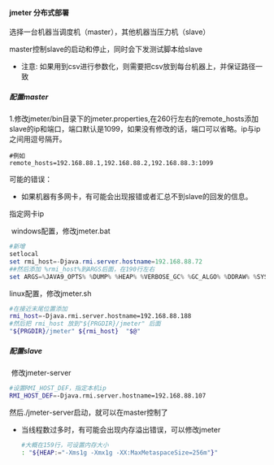 #### jmeter 分布式部署

选择一台机器当调度机（master），其他机器当压力机（slave）

master控制slave的启动和停止，同时会下发测试脚本给slave

- 注意: 如果用到csv进行参数化，则需要把csv放到每台机器上，并保证路径一致

##### 配置master

​	1.修改jmeter/bin目录下的jmeter.properties,在260行左右的remote_hosts添加slave的ip和端口，端口默认是1099，如果没有修改的话，端口可以省略。ip与ip之间用逗号隔开。

```properties
#例如
remote_hosts=192.168.88.1,192.168.88.2,192.168.88.3:1099
```

可能的错误：

- 如果机器有多网卡，有可能会出现报错或者汇总不到slave的回发的信息。

指定网卡ip

​	windows配置，修改jmeter.bat

```powershell
#新增
setlocal
set rmi_host=-Djava.rmi.server.hostname=192.168.88.72
##然后添加 %rmi_host%到ARGS后面，在190行左右
set ARGS=%JAVA9_OPTS% %DUMP% %HEAP% %VERBOSE_GC% %GC_ALGO% %DDRAW% %SYSTEM_PROPS% %JMETER_LANGUAGE% %RUN_IN_DOCKER% %rmi_host%

```

linux配置，修改jmeter.sh

```bash
#在接近末尾位置添加
rmi_host=-Djava.rmi.server.hostname=192.168.88.188
#然后把 rmi_host 放到"${PRGDIR}/jmeter" 后面
"${PRGDIR}/jmeter" ${rmi_host}  "$@"
```

##### 配置slave

​	修改jmeter-server

```bash
#设置RMI_HOST_DEF，指定本机ip
RMI_HOST_DEF=-Djava.rmi.server.hostname=192.168.88.107
```

然后./jmeter-server启动，就可以在master控制了

- 当线程数过多时，有可能会出现内存溢出错误，可以修改jmeter

  ```bash
  #大概在159行，可设置内存大小
  : "${HEAP:="-Xms1g -Xmx1g -XX:MaxMetaspaceSize=256m"}"
  ```

  





























